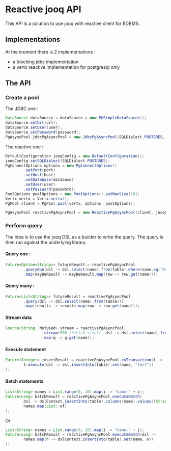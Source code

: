 # Reactive jooq API 

This API is a solution to use jooq with reactive client for RDBMS.  

## Implementations 

At the moment there is 2 implementations : 
 * a blocking jdbc implementation 
 * a vertx reactive implementation for postgresql only 

## The API 

### Create a pool 

The JDBC one : 

```java
DataSource dataSource = dataSource = new PGSimpleDataSource();
dataSource.setUrl(url);
dataSource.setUser(user);
dataSource.setPassword(password);
PgAsyncPool jdbcPgAsyncPool = new JdbcPgAsyncPool(SQLDialect.POSTGRES, dataSource, Executors.newFixedThreadPool(5));
```

The reactive one : 

```java
DefaultConfiguration jooqConfig = new DefaultConfiguration();
jooqConfig.setSQLDialect(SQLDialect.POSTGRES);
PgConnectOptions options = new PgConnectOptions()
        .setPort(port)
        .setHost(host)
        .setDatabase(database)
        .setUser(user)
        .setPassword(password);
PoolOptions poolOptions = new PoolOptions().setMaxSize(10);
Vertx vertx = Vertx.vertx();
PgPool client = PgPool.pool(vertx, options, poolOptions);

PgAsyncPool reactivePgAsyncPool = new ReactivePgAsyncPool(client, jooqConfig);
```

### Perform query 

The idea is to use the jooq DSL as a builder to write the query. The query is then run against the underlying library.  

#### Query one : 

```java
Future<Option<String>> futureResult = reactivePgAsyncPool
        .queryOne(dsl -> dsl.select(name).from(table).where(name.eq("Ragnar")))
        .map(mayBeResult -> mayBeResult.map(row -> row.get(name)));
```

#### Query many : 

```java
Future<List<String>> futureResult = reactivePgAsyncPool
        .query(dsl -> dsl.select(name).from(table)))
        .map(results -> results.map(row -> row.get(name)));
```

#### Stream data 

```java
Source<String, NotUsed> stream = reactivePgAsyncPool
                .stream(500 /*fetch size*/, dsl -> dsl.select(name).from(table))
                .map(q -> q.get(name));
```

#### Execute statement

```java 
Future<Integer> insertResult = reactivePgAsyncPool.inTransaction(t ->
        t.execute(dsl -> dsl.insertInto(table).set(name, "test"))
);
``` 

#### Batch statements

```java
List<String> names = List.range(0, 10).map(i -> "name-" + i);
Future<Long> batchResult = reactivePgAsyncPool.executeBatch(
        dsl -> dslContext.insertInto(table).columns(name).values((String) null),
        names.map(List::of)
);
```

Or 

```java
List<String> names = List.range(0, 10).map(i -> "name-" + i);
Future<Long> batchResult = reactivePgAsyncPool.executeBatch(dsl ->
        names.map(n -> dslContext.insertInto(table).set(name, n))
);
```
